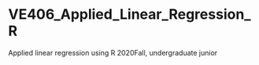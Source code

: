 # VE406_Applied_Linear_Regression_R
Applied linear regression using R 2020Fall, undergraduate junior 
